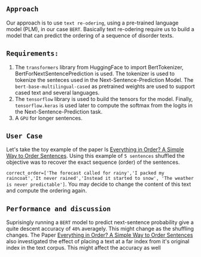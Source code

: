 ## `Approach`

Our approach is to use `text re-odering`, using a pre-trained language model (PLM), in our case `BERT`. Basically text re-odering require us to build a model that can predict the ordering of a sequence of disorder texts.

## `Requirements:`
1. The `transformers` library from HuggingFace to import BertTokenizer, BertForNextSentencePrediction is used. 
The tokenizer is used to tokenize the senteces used in the Next-Sentence-Prediction Model. The `bert-base-multilingual-cased` as pretrained weights are used to support cased text and several languages.
2. The `tensorflow` library is used to build the tensors for the model.
Finally, `tensorflow.keras` is used later to compute the softmax from the logits in the Next-Sentence-Prediction task.
3. A `GPU` for longer sentences.

## `User Case`
Let's take the toy example of the paper Is [Everything in Order? A Simple Way to Order Sentences](https://aclanthology.org/2021.emnlp-main.841.pdf).
Using this example of `5 sentences` shuffled the objective was to recover the exact sequence (order) of the sentences.

`correct_order=['The forecast called for rainy','I packed my raincoat','It never rained','Instead it started to snow',
      'The weather is never predictable']`. You may decide to change the content of this text and compute the ordering again.
      
## `Performance and discussion`

Suprisingly running a `BERT` model to predict next-sentence probability give a quite descent accuracy of `40%` averagely. This might change as the shuffling changes. The Paper [Everything in Order? A Simple Way to Order Sentences](https://aclanthology.org/2021.emnlp-main.841.pdf) also investigated the effect of placing a text at a far index from it's original index in the text corpus. This might affect the accuracy as well
